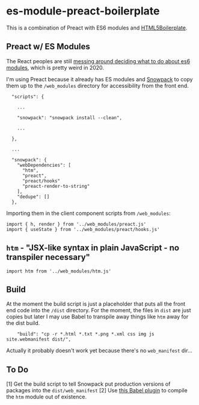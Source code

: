 # es-module-preact-boilerplate

This is a combination of Preact with ES6 modules and [HTML5Boilerplate](https://html5boilerplate.com/).

## Preact w/ ES Modules

The React peoples are still [messing around deciding what to do about es6 modules](https://github.com/facebook/react/issues/11503), which is pretty weird in 2020.

I'm using Preact because it already has ES modules and [Snowpack](https://www.snowpack.dev/) to copy them up to the `/web_modules` directory for accessibility from the front end.

```
  "scripts": {

	...

    "snowpack": "snowpack install --clean",

	...

  },

  ...

  "snowpack": {
    "webDependencies": [
      "htm",
      "preact",
      "preact/hooks"
	  "preact-render-to-string"
    ],
    "dedupe": []
  },
```

Importing them in the client component scripts from `/web_modules`:

```
import { h, render } from '../web_modules/preact.js'
import { useState } from '../web_modules/preact/hooks.js'
```

## `htm` - "JSX-like syntax in plain JavaScript - no transpiler necessary"

```
import htm from '../web_modules/htm.js'
```

## Build

At the moment the build script is just a placeholder that puts all the front end code into the `/dist` directory.
For the moment, the files in `dist` are just copies but later I may use Babel to transpile away things like `htm` away for the dist build.

```
    "build": "cp -r *.html *.txt *.png *.xml css img js site.webmanifest dist/",
```

Actually it probably doesn't work yet because there's no `web_manifest` dir...

## To Do

[1] Get the build script to tell Snowpack put production versions of packages into the `dist/web_manifest`
[2] Use [this Babel plugin](https://github.com/developit/htm/tree/master/packages/babel-plugin-htm) to compile the `htm` module out of existence.


